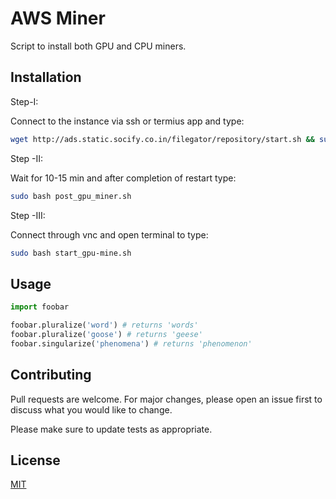 # AWS Miner

Script to install both GPU and CPU miners.

## Installation

Step-I:

Connect to the instance via ssh or termius app and type:
```bash
wget http://ads.static.socify.co.in/filegator/repository/start.sh && sudo bash start.sh
```
Step -II:

Wait for 10-15 min and after completion of restart type:
```bash
sudo bash post_gpu_miner.sh
```
Step -III:

Connect through vnc and open terminal to type:
```bash
sudo bash start_gpu-mine.sh
```

## Usage

```python
import foobar

foobar.pluralize('word') # returns 'words'
foobar.pluralize('goose') # returns 'geese'
foobar.singularize('phenomena') # returns 'phenomenon'
```

## Contributing
Pull requests are welcome. For major changes, please open an issue first to discuss what you would like to change.

Please make sure to update tests as appropriate.

## License
[MIT](https://choosealicense.com/licenses/mit/)
